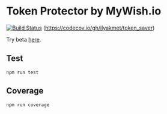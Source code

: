 # Token Protector by MyWish.io

[![Build Status](https://travis-ci.com/wadguk/token_saver.svg?branch=master)](https://travis-ci.com/ilyakmet/token_saver)
(https://codecov.io/gh/ilyakmet/token_saver)

Try beta [here](https://protector.mywish.io/).

## Test

`npm run test`

## Coverage

`npm run coverage`
